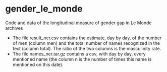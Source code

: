 # gender_le_monde
Code and data of the longitudinal measure of gender gap in Le Monde archives

* The file result_ner.csv contains the estimate, day by day, of the number of men (column men) and the total number of names recognized in the text (column total). The ratio of the two columns is the masculinity rate.
* The file names_ner.tar.gz contains a csv, with day by day, every mentioned name (the column n is the number of times this name is mentioned on this date).


